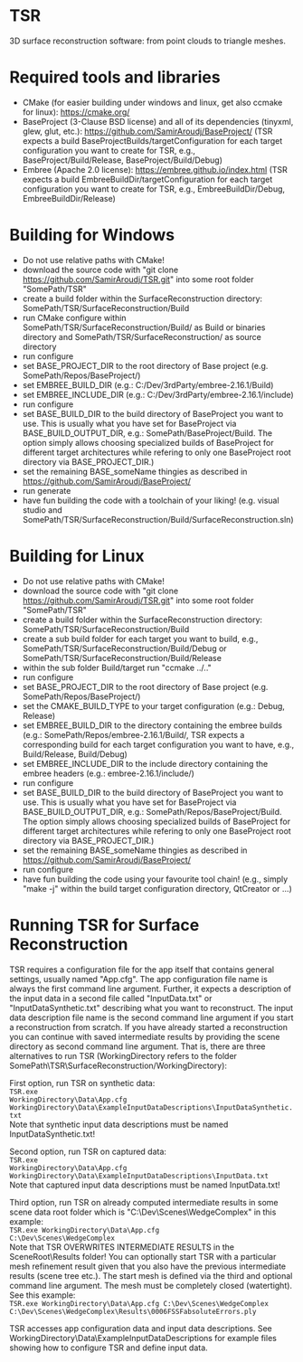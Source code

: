 # TSR
3D surface reconstruction software: from point clouds to triangle meshes.

# Required tools and libraries
- CMake (for easier building under windows and linux, get also ccmake for linux): https://cmake.org/
- BaseProject (3-Clause BSD license) and all of its dependencies (tinyxml, glew, glut, etc.): https://github.com/SamirAroudj/BaseProject/
(TSR expects a build BaseProjectBuilds/targetConfiguration for each target configuration you want to create for TSR, e.g.,
BaseProject/Build/Release, BaseProject/Build/Debug)
- Embree (Apache 2.0 license): https://embree.github.io/index.html
 (TSR expects a build EmbreeBuildDir/targetConfiguration for each target configuration you want to create for TSR, e.g., EmbreeBuildDir/Debug, EmbreeBuildDir/Release) 

# Building for Windows
- Do not use relative paths with CMake!
- download the source code with "git clone https://github.com/SamirAroudj/TSR.git" into some root folder "SomePath/TSR"
- create a build folder within the SurfaceReconstruction directory: SomePath/TSR/SurfaceReconstruction/Build
- run CMake configure within SomePath/TSR/SurfaceReconstruction/Build/ as Build or binaries directory and SomePath/TSR/SurfaceReconstruction/ as source directory
- run configure
- set BASE_PROJECT_DIR to the root directory of Base project (e.g. SomePath/Repos/BaseProject/)
- set EMBREE_BUILD_DIR (e.g.: C:/Dev/3rdParty/embree-2.16.1/Build)
- set EMBREE_INCLUDE_DIR (e.g.: C:/Dev/3rdParty/embree-2.16.1/include)
- run configure
- set BASE_BUILD_DIR to the build directory of BaseProject you want to use. This is usually what you have set for BaseProject via BASE_BUILD_OUTPUT_DIR, e.g.: SomePath/BaseProject/Build. The option simply allows choosing specialized builds of BaseProject for different target architectures while refering to only one BaseProject root directory via BASE_PROJECT_DIR.)
- set the remaining BASE_someName thingies as described in https://github.com/SamirAroudj/BaseProject/
- run generate
- have fun building the code with a toolchain of your liking! (e.g. visual studio and SomePath/TSR/SurfaceReconstruction/Build/SurfaceReconstruction.sln)

# Building for Linux
- Do not use relative paths with CMake!
- download the source code with "git clone https://github.com/SamirAroudj/TSR.git" into some root folder "SomePath/TSR"
- create a build folder within the SurfaceReconstruction directory: SomePath/TSR/SurfaceReconstruction/Build
- create a sub build folder for each target you want to build, e.g., SomePath/TSR/SurfaceReconstruction/Build/Debug or SomePath/TSR/SurfaceReconstruction/Build/Release
- within the sub folder Build/target run "ccmake ../.."
- run configure
- set BASE_PROJECT_DIR to the root directory of Base project (e.g. SomePath/Repos/BaseProject/)
- set the CMAKE_BUILD_TYPE to your target configuration (e.g.: Debug, Release)
- set EMBREE_BUILD_DIR to the directory containing the embree builds (e.g.: SomePath/Repos/embree-2.16.1/Build/,
TSR expects a corresponding build for each target configuration you want to have, e.g., Build/Release, Build/Debug)
- set EMBREE_INCLUDE_DIR to the include directory containing the embree headers (e.g.: embree-2.16.1/include/)
- run configure
- set BASE_BUILD_DIR to the build directory of BaseProject you want to use. This is usually what you have set for BaseProject via BASE_BUILD_OUTPUT_DIR, e.g.: SomePath/Repos/BaseProject/Build. The option simply allows choosing specialized builds of BaseProject for different target architectures while refering to only one BaseProject root directory via BASE_PROJECT_DIR.)
- set the remaining BASE_someName thingies as described in https://github.com/SamirAroudj/BaseProject/
- run configure
- have fun building the code using your favourite tool chain! (e.g., simply "make -j" within the build target configuration directory, QtCreator or ...)

# Running TSR for Surface Reconstruction
TSR requires a configuration file for the app itself that contains general settings, usually named "App.cfg". The app configuration file name is always the first command line argument. Further, it expects a description of the input data in a second file called "InputData.txt" or "InputDataSynthetic.txt" describing what you want to reconstruct. The input data description file name is the second command line argument if you start a reconstruction from scratch. If you have already started a reconstruction you can continue with saved intermediate results by providing the scene directory as second command line argument. That is, there are three alternatives to run TSR (WorkingDirectory refers to the folder SomePath\TSR\SurfaceReconstruction/WorkingDirectory):

First option, run TSR on synthetic data: <br/>
<code>TSR.exe WorkingDirectory\Data\App.cfg WorkingDirectory\Data\ExampleInputDataDescriptions\InputDataSynthetic.txt</code></br>
Note that synthetic input data descriptions must be named InputDataSynthetic.txt!

Second option, run TSR on captured data: <br/>
<code>TSR.exe WorkingDirectory\Data\App.cfg WorkingDirectory\Data\ExampleInputDataDescriptions\InputData.txt</code></br>
Note that captured input data descriptions must be named InputData.txt!

Third option, run TSR on already computed intermediate results in some scene data root folder which is "C:\Dev\Scenes\WedgeComplex" in this example:</br>
<code>TSR.exe WorkingDirectory\Data\App.cfg C:\Dev\Scenes\WedgeComplex</code></br>
Note that TSR OVERWRITES INTERMEDIATE RESULTS in the SceneRoot\Results folder!
You can optionally start TSR with a particular mesh refinement result given that you also have the previous intermediate results (scene tree etc.).
The start mesh is defined via the third and optional command line argument. The mesh must be completely closed (watertight). See this example:<br/>
<code>TSR.exe WorkingDirectory\Data\App.cfg C:\Dev\Scenes\WedgeComplex C:\Dev\Scenes\WedgeComplex\Results\0006FSSFabsoluteErrors.ply</code><br>

TSR accesses app configuration data and input data descriptions.
See WorkingDirectory\Data\ExampleInputDataDescriptions for example files showing how to configure TSR and define input data.
